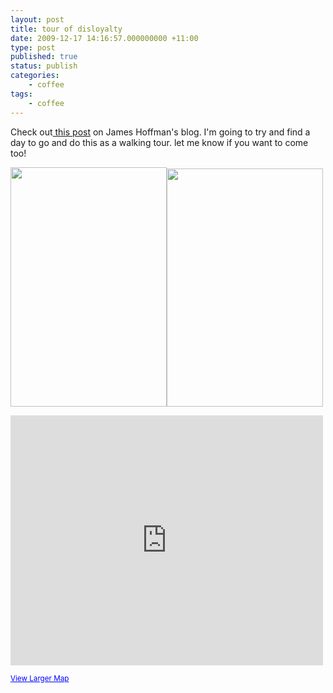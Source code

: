 ```yaml
---
layout: post
title: tour of disloyalty
date: 2009-12-17 14:16:57.000000000 +11:00
type: post
published: true
status: publish
categories:
    - coffee
tags:
    - coffee
---
```


<p>Check out<a href="http://www.jimseven.com/2009/12/17/gwilyms-disloyalty-card/"> this post</a> on James Hoffman's blog. I'm going to try and find a day to go and do this as a walking tour. let me know if you want to come too!</p>
<p><img class="alignnone" title="Disloyalty Card" src="{{ site.baseurl }}/assets/4191014161_f9d38e5c20_d.jpg" alt="" width="250" height="383" /><img class="alignnone" title="Disloyalty Card 2" src="{{ site.baseurl }}/assets/4191778090_7704401c50_d.jpg" alt="" width="250" height="381" /></p>
<p><iframe width="500" height="400" frameborder="0" scrolling="no" marginheight="0" marginwidth="0" src="http://maps.google.co.uk/maps?f=d&amp;source=s_d&amp;saddr=W1G+0JF+(%40+the+Match+Bar)&amp;daddr=WC1N+3HZ+(The+Espresso+Room)+to:EC1+(The+Whitecross+Coffee+Cart)+to:E1+6JE+(Prufrock+Coffee)+to:EC2M+4TP+(Taylor+St+Baristas)+to:E1+6QR+(Nude+Espresso)+to:E2+7SJ+(Taste+of+Bitter+Love)+to:E8+4PH+(Climpson+And+Sons)+to:N1+4NH+(Tina,+we+salute+you)&amp;hl=en&amp;geocode=FSgTEgMdr9H9_ykpub891Rp2SDGeEiyo5W-gmg%3BFdIoEgMdhCr-_ykFbKlfNht2SDHIlJRK5vStjg%3BFUAyEgMdK4v-_yntHupMQxt2SDF1FaZHUb24PQ%3BFRI7EgMdPc7-_ynbCyFuuhx2SDF1jS5c3GouMg%3BFTMXEgMdMsr-_ylTbp3-shx2SDEM7VVQePrJ2w%3BFeMiEgMdc-L-_ykVb-nVtRx2SDHJ4PAemUqavQ%3BFdRMEgMdivP-_ynJKHTLwBx2SDEp0-IeXjiB6g%3BFW9jEgMdLg7__ynHnIbN6Rx2SDF-oqZ5m937oA%3BFUiUEgMdu8r-_ym76Xf_jhx2SDFFS_pAeVQg-A&amp;mra=ls&amp;dirflg=w&amp;sll=51.532455,0.003777&amp;sspn=0.176837,0.349846&amp;ie=UTF8&amp;t=h&amp;ll=51.532882,-0.101967&amp;spn=0.042714,0.085659&amp;z=13&amp;output=embed">
There really should be an iframe here :(
</iframe></p>
<p>
  <small><a href="http://maps.google.co.uk/maps?f=d&amp;source=embed&amp;saddr=W1G+0JF+(%40+the+Match+Bar)&amp;daddr=WC1N+3HZ+(The+Espresso+Room)+to:EC1+(The+Whitecross+Coffee+Cart)+to:E1+6JE+(Prufrock+Coffee)+to:EC2M+4TP+(Taylor+St+Baristas)+to:E1+6QR+(Nude+Espresso)+to:E2+7SJ+(Taste+of+Bitter+Love)+to:E8+4PH+(Climpson+And+Sons)+to:N1+4NH+(Tina,+we+salute+you)&amp;hl=en&amp;geocode=FSgTEgMdr9H9_ykpub891Rp2SDGeEiyo5W-gmg%3BFdIoEgMdhCr-_ykFbKlfNht2SDHIlJRK5vStjg%3BFUAyEgMdK4v-_yntHupMQxt2SDF1FaZHUb24PQ%3BFRI7EgMdPc7-_ynbCyFuuhx2SDF1jS5c3GouMg%3BFTMXEgMdMsr-_ylTbp3-shx2SDEM7VVQePrJ2w%3BFeMiEgMdc-L-_ykVb-nVtRx2SDHJ4PAemUqavQ%3BFdRMEgMdivP-_ynJKHTLwBx2SDEp0-IeXjiB6g%3BFW9jEgMdLg7__ynHnIbN6Rx2SDF-oqZ5m937oA%3BFUiUEgMdu8r-_ym76Xf_jhx2SDFFS_pAeVQg-A&amp;mra=ls&amp;dirflg=w&amp;sll=51.532455,0.003777&amp;sspn=0.176837,0.349846&amp;ie=UTF8&amp;t=h&amp;ll=51.532882,-0.101967&amp;spn=0.042714,0.085659&amp;z=13" style="color:#0000FF;text-align:left">View Larger Map</a></small></p>
